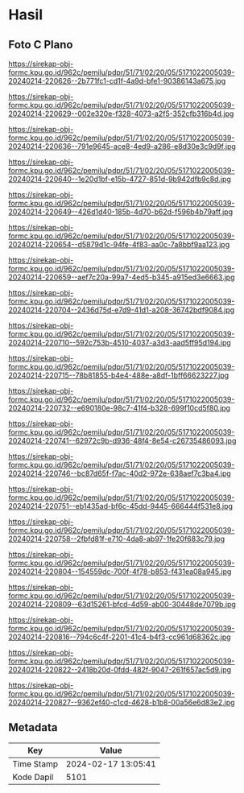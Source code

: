 # Hasil

## Foto C Plano

https://sirekap-obj-formc.kpu.go.id/962c/pemilu/pdpr/51/71/02/20/05/5171022005039-20240214-220626--2b771fc1-cd1f-4a9d-bfe1-90386143a675.jpg

https://sirekap-obj-formc.kpu.go.id/962c/pemilu/pdpr/51/71/02/20/05/5171022005039-20240214-220629--002e320e-f328-4073-a2f5-352cfb316b4d.jpg

https://sirekap-obj-formc.kpu.go.id/962c/pemilu/pdpr/51/71/02/20/05/5171022005039-20240214-220636--791e9645-ace8-4ed9-a286-e8d30e3c9d9f.jpg

https://sirekap-obj-formc.kpu.go.id/962c/pemilu/pdpr/51/71/02/20/05/5171022005039-20240214-220640--1e20d1bf-e15b-4727-851d-9b942dfb9c8d.jpg

https://sirekap-obj-formc.kpu.go.id/962c/pemilu/pdpr/51/71/02/20/05/5171022005039-20240214-220649--426d1d40-185b-4d70-b62d-f596b4b79aff.jpg

https://sirekap-obj-formc.kpu.go.id/962c/pemilu/pdpr/51/71/02/20/05/5171022005039-20240214-220654--d5879d1c-94fe-4f83-aa0c-7a8bbf9aa123.jpg

https://sirekap-obj-formc.kpu.go.id/962c/pemilu/pdpr/51/71/02/20/05/5171022005039-20240214-220659--aef7c20a-99a7-4ed5-b345-a915ed3e6663.jpg

https://sirekap-obj-formc.kpu.go.id/962c/pemilu/pdpr/51/71/02/20/05/5171022005039-20240214-220704--2436d75d-e7d9-41d1-a208-36742bdf9084.jpg

https://sirekap-obj-formc.kpu.go.id/962c/pemilu/pdpr/51/71/02/20/05/5171022005039-20240214-220710--592c753b-4510-4037-a3d3-aad5ff95d194.jpg

https://sirekap-obj-formc.kpu.go.id/962c/pemilu/pdpr/51/71/02/20/05/5171022005039-20240214-220715--78b81855-b4e4-488e-a8df-1bff66623227.jpg

https://sirekap-obj-formc.kpu.go.id/962c/pemilu/pdpr/51/71/02/20/05/5171022005039-20240214-220732--e690180e-98c7-41f4-b328-699f10cd5f80.jpg

https://sirekap-obj-formc.kpu.go.id/962c/pemilu/pdpr/51/71/02/20/05/5171022005039-20240214-220741--62972c9b-d936-48f4-8e54-c26735486093.jpg

https://sirekap-obj-formc.kpu.go.id/962c/pemilu/pdpr/51/71/02/20/05/5171022005039-20240214-220746--bc87d65f-f7ac-40d2-972e-638aef7c3ba4.jpg

https://sirekap-obj-formc.kpu.go.id/962c/pemilu/pdpr/51/71/02/20/05/5171022005039-20240214-220751--eb1435ad-bf6c-45dd-9445-666444f531e8.jpg

https://sirekap-obj-formc.kpu.go.id/962c/pemilu/pdpr/51/71/02/20/05/5171022005039-20240214-220758--2fbfd81f-e710-4da8-ab97-1fe20f683c79.jpg

https://sirekap-obj-formc.kpu.go.id/962c/pemilu/pdpr/51/71/02/20/05/5171022005039-20240214-220804--154559dc-700f-4f78-b853-f431ea08a945.jpg

https://sirekap-obj-formc.kpu.go.id/962c/pemilu/pdpr/51/71/02/20/05/5171022005039-20240214-220809--63d15261-bfcd-4d59-ab00-30448de7079b.jpg

https://sirekap-obj-formc.kpu.go.id/962c/pemilu/pdpr/51/71/02/20/05/5171022005039-20240214-220816--794c6c4f-2201-41c4-b4f3-cc961d68362c.jpg

https://sirekap-obj-formc.kpu.go.id/962c/pemilu/pdpr/51/71/02/20/05/5171022005039-20240214-220822--2418b20d-0fdd-482f-9047-261f657ac5d9.jpg

https://sirekap-obj-formc.kpu.go.id/962c/pemilu/pdpr/51/71/02/20/05/5171022005039-20240214-220827--9362ef40-c1cd-4628-b1b8-00a56e6d83e2.jpg


## Metadata

| Key        | Value               |
| ---------- | ------------------- |
| Time Stamp | 2024-02-17 13:05:41 |
| Kode Dapil | 5101                |



